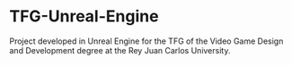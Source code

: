 # TFG-Unreal-Engine
Project developed in Unreal Engine for the TFG of the Video Game Design and Development degree at the Rey Juan Carlos University.
